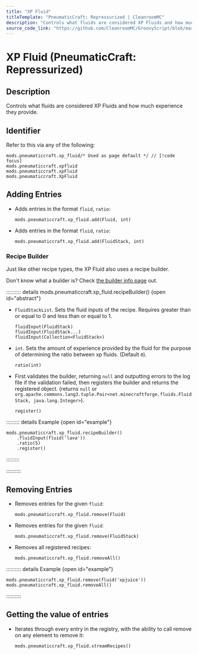 ```yaml
---
title: "XP Fluid"
titleTemplate: "PneumaticCraft: Repressurized | CleanroomMC"
description: "Controls what fluids are considered XP Fluids and how much experience they provide."
source_code_link: "https://github.com/CleanroomMC/GroovyScript/blob/master/src/main/java/com/cleanroommc/groovyscript/compat/mods/pneumaticcraft/XpFluid.java"
---
```


# XP Fluid (PneumaticCraft: Repressurized)

## Description

Controls what fluids are considered XP Fluids and how much experience they provide.

## Identifier

Refer to this via any of the following:

```groovy:no-line-numbers {1}
mods.pneumaticcraft.xp_fluid/* Used as page default */ // [!code focus]
mods.pneumaticcraft.xpfluid
mods.pneumaticcraft.xpFluid
mods.pneumaticcraft.XpFluid
```


## Adding Entries

- Adds entries in the format `fluid`, `ratio`:

    ```groovy:no-line-numbers
    mods.pneumaticcraft.xp_fluid.add(Fluid, int)
    ```

- Adds entries in the format `fluid`, `ratio`:

    ```groovy:no-line-numbers
    mods.pneumaticcraft.xp_fluid.add(FluidStack, int)
    ```


### Recipe Builder

Just like other recipe types, the XP Fluid also uses a recipe builder.

Don't know what a builder is? Check [the builder info page](../../getting_started/builder.md) out.

:::::::::: details mods.pneumaticcraft.xp_fluid.recipeBuilder() {open id="abstract"}
- `FluidStackList`. Sets the fluid inputs of the recipe. Requires greater than or equal to 0 and less than or equal to 1.

    ```groovy:no-line-numbers
    fluidInput(FluidStack)
    fluidInput(FluidStack...)
    fluidInput(Collection<FluidStack>)
    ```

- `int`. Sets the amount of experience provided by the fluid for the purpose of determining the ratio between xp fluids. (Default `0`).

    ```groovy:no-line-numbers
    ratio(int)
    ```

- First validates the builder, returning `null` and outputting errors to the log file if the validation failed, then registers the builder and returns the registered object. (returns `null` or `org.apache.commons.lang3.tuple.Pair<net.minecraftforge.fluids.FluidStack, java.lang.Integer>`).

    ```groovy:no-line-numbers
    register()
    ```

::::::::: details Example {open id="example"}
```groovy:no-line-numbers
mods.pneumaticcraft.xp_fluid.recipeBuilder()
    .fluidInput(fluid('lava'))
    .ratio(5)
    .register()
```

:::::::::

::::::::::

## Removing Entries

- Removes entries for the given `fluid`:

    ```groovy:no-line-numbers
    mods.pneumaticcraft.xp_fluid.remove(Fluid)
    ```

- Removes entries for the given `fluid`:

    ```groovy:no-line-numbers
    mods.pneumaticcraft.xp_fluid.remove(FluidStack)
    ```

- Removes all registered recipes:

    ```groovy:no-line-numbers
    mods.pneumaticcraft.xp_fluid.removeAll()
    ```

:::::::::: details Example {open id="example"}
```groovy:no-line-numbers
mods.pneumaticcraft.xp_fluid.remove(fluid('xpjuice'))
mods.pneumaticcraft.xp_fluid.removeAll()
```

::::::::::

## Getting the value of entries

- Iterates through every entry in the registry, with the ability to call remove on any element to remove it:

    ```groovy:no-line-numbers
    mods.pneumaticcraft.xp_fluid.streamRecipes()
    ```
